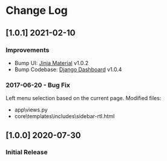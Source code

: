# Change Log

## [1.0.1] 2021-02-10
### Improvements

- Bump UI: [Jinja Material]() v1.0.2
- Bump Codebase: [Django Dashboard]() v1.0.4

### 2017-06-20 - Bug Fix
Left menu selection based on the current page. Modified files:
- app\views.py
- core\templates\includes\sidebar-rtl.html

## [1.0.0] 2020-07-30
### Initial Release
